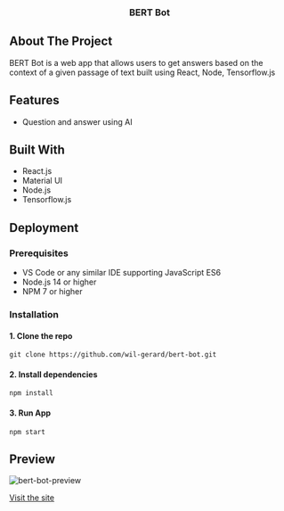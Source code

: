 <p align="center">
  <h3 align="center">BERT Bot</h3>
</p>

## About The Project

BERT Bot is a web app that allows users to get answers based on the context of a given passage of text built using React, Node, Tensorflow.js

## Features

- Question and answer using AI

## Built With

- React.js
- Material UI
- Node.js
- Tensorflow.js

## Deployment

### Prerequisites

- VS Code or any similar IDE supporting JavaScript ES6
- Node.js 14 or higher
- NPM 7 or higher

### Installation

#### 1. Clone the repo

`git clone https://github.com/wil-gerard/bert-bot.git`

#### 2. Install dependencies

`npm install`

#### 3. Run App

`npm start`

## Preview

![bert-bot-preview](https://user-images.githubusercontent.com/74286884/132595458-48000470-ce23-42fd-b010-fc190333d986.gif)

[Visit the site](https://bert-bot.netlify.app/)
